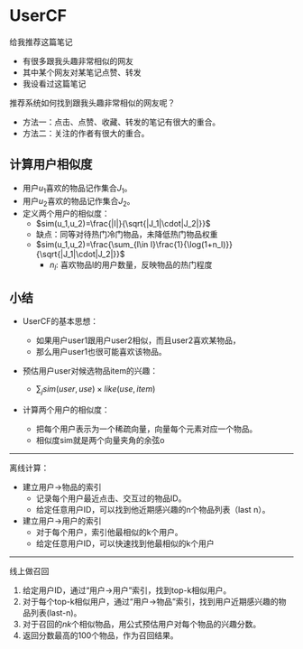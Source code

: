 # UserCF

给我推荐这篇笔记

- 有很多跟我头趣非常相似的网友
- 其中某个网友对某笔记点赞、转发
- 我设看过这篇笔记

推荐系统如何找到跟我头趣非常相似的网友呢？

- 方法一：点击、点赞、收藏、转发的笔记有很大的重合。
- 方法二：关注的作者有很大的重合。

## 计算用户相似度

- 用户$u_1$喜欢的物品记作集合$J_1$。
- 用户$u_2$喜欢的物品记作集合$J_2$。
- 定义两个用户的相似度：
  - $sim(u_1,u_2)=\frac{|I|}{\sqrt{|J_1|\cdot|J_2|}}$
  - 缺点：同等对待热门冷门物品，未降低热门物品权重
  - $sim(u_1,u_2)=\frac{\sum_{l\in I}\frac{1}{\log(1+n_l)}}{\sqrt{|J_1|\cdot|J_2|}}$
    - $n_l$: 喜欢物品l的用户数量，反映物品的热门程度

## 小结

- UserCF的基本思想：
  - 如果用户user1跟用户user2相似，而且user2喜欢某物品，
  - 那么用户user1也很可能喜欢该物品。
- 预估用户user对候选物品item的兴趣：
  - $\sum_jsim(user,use)×like(use,item)$

- 计算两个用户的相似度：
  - 把每个用户表示为一个稀疏向量，向量每个元素对应一个物品。
  - 相似度sim就是两个向量夹角的余弦o

---

离线计算：

- 建立用户->物品的索引
  - 记录每个用户最近点击、交互过的物品ID。
  - 给定任意用户ID，可以找到他近期感兴趣的n个物品列表（last n）。
- 建立用户->用户的索引
  - 对于每个用户，索引他最相似的k个用户。
  - 给定任意用户ID，可以快速找到他最相似的k个用户

---

线上做召回

1. 给定用户ID，通过“用户→用户”索引，找到top-k相似用户。
2. 对于每个top-k相似用户，通过“用户→物品”索引，找到用户近期感兴趣的物品列表(last-n)。
3. 对于召回的$nk$个相似物品，用公式预估用户对每个物品的兴趣分数。
4. 返回分数最高的100个物品，作为召回结果。